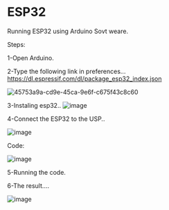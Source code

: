# ESP32
Running ESP32 using Arduino Sovt weare.

Steps:

1-Open Arduino.

2-Type the following link in preferences...
https://dl.espressif.com/dl/package_esp32_index.json

![45753a9a-cd9e-45ca-9e6f-c675f43c8c60](https://user-images.githubusercontent.com/108034996/180168792-d2b6c6bb-cb58-4197-8e91-ca48148715e1.jpg)

3-Instaling esp32..
![image](https://user-images.githubusercontent.com/108034996/180170130-4c5c8752-8e49-4008-bb38-c6256d6aaf91.png)

4-Connect the ESP32 to the USP..

![image](https://user-images.githubusercontent.com/108034996/180237239-fe07be2b-2806-4d36-87b1-bee43f30e495.png)

Code:

![image](https://user-images.githubusercontent.com/108034996/180238108-d99249fb-91b8-4ec5-9dd1-d41ba8b654a2.png)


5-Running the code.


6-The result....

![image](https://user-images.githubusercontent.com/108034996/180239224-b314a178-9a92-42c5-91f6-2d6d14c1eb46.png)



